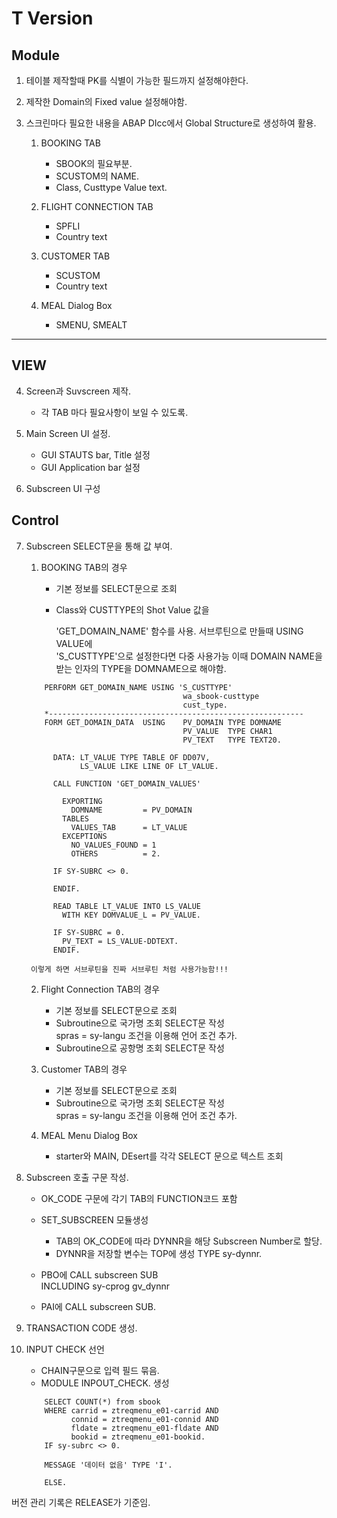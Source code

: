 # T Version


## Module

1. 테이블 제작할때 PK를 식별이 가능한 필드까지 설정해야한다.

2. 제작한 Domain의 Fixed value 설정해야함.

3. 스크린마다 필요한 내용을 ABAP DIcc에서 Global Structure로 생성하여 활용.

    1. BOOKING TAB

        - SBOOK의 필요부분.
        - SCUSTOM의 NAME.
        - Class, Custtype Value text.

    2. FLIGHT CONNECTION TAB

        - SPFLI
        - Country text

    3. CUSTOMER TAB

        - SCUSTOM
        - Country text

    4. MEAL Dialog Box

        - SMENU, SMEALT

---
## VIEW

4. Screen과 Suvscreen 제작.

    - 각 TAB 마다 필요사항이 보일 수 있도록.

5. Main Screen UI 설정.

    - GUI STAUTS bar, Title 설정
    - GUI Application bar 설정

6. Subscreen UI 구성

## Control

7. Subscreen SELECT문을 통해 값 부여.

    1. BOOKING TAB의 경우

        - 기본 정보를 SELECT문으로 조회
        - Class와 CUSTTYPE의 Shot Value 값을  

            'GET_DOMAIN_NAME' 함수를 사용.
            서브루틴으로 만들때 USING VALUE에  
            'S_CUSTTYPE'으로 설정한다면 다중 사용가능
            이때 DOMAIN NAME을 받는 인자의 TYPE을 DOMNAME으로 해야함.

    ```abap
        PERFORM GET_DOMAIN_NAME USING 'S_CUSTTYPE'
                                       wa_sbook-custtype 
                                       cust_type.
        *---------------------------------------------------------
        FORM GET_DOMAIN_DATA  USING    PV_DOMAIN TYPE DOMNAME
                                       PV_VALUE  TYPE CHAR1
                                       PV_TEXT   TYPE TEXT20.

          DATA: LT_VALUE TYPE TABLE OF DD07V,
                LS_VALUE LIKE LINE OF LT_VALUE.

          CALL FUNCTION 'GET_DOMAIN_VALUES'

            EXPORTING
              DOMNAME         = PV_DOMAIN
            TABLES
              VALUES_TAB      = LT_VALUE
            EXCEPTIONS
              NO_VALUES_FOUND = 1
              OTHERS          = 2.

          IF SY-SUBRC <> 0.

          ENDIF.

          READ TABLE LT_VALUE INTO LS_VALUE
            WITH KEY DOMVALUE_L = PV_VALUE.

          IF SY-SUBRC = 0.
            PV_TEXT = LS_VALUE-DDTEXT.
          ENDIF.
    ```
        이렇게 하면 서브루틴을 진짜 서브루틴 처럼 사용가능함!!!

    2. Flight Connection TAB의 경우

        - 기본 정보를 SELECT문으로 조회  
        - Subroutine으로 국가명 조회 SELECT문 작성  
            spras = sy-langu 조건을 이용해 언어 조건 추가.
        - Subroutine으로 공항명 조회 SELECT문 작성

    3. Customer TAB의 경우

        - 기본 정보를 SELECT문으로 조회  
        - Subroutine으로 국가명 조회 SELECT문 작성  
            spras = sy-langu 조건을 이용해 언어 조건 추가.

    4. MEAL Menu Dialog Box

        - starter와 MAIN, DEsert를 각각 SELECT 문으로 텍스트 조회

8. Subscreen 호출 구문 작성.

    - OK_CODE 구문에 각기 TAB의 FUNCTION코드 포함

    - SET_SUBSCREEN 모듈생성

        - TAB의 OK_CODE에 따라 DYNNR을 해당 Subscreen Number로 할당.
        - DYNNR을 저장할 변수는 TOP에 생성 TYPE sy-dynnr.

    - PBO에 CALL subscreen SUB   
            INCLUDING sy-cprog gv_dynnr

    - PAI에 CALL subscreen SUB.

9. TRANSACTION CODE 생성.

10. INPUT CHECK 선언
    - CHAIN구문으로 입력 필드 묶음.
    - MODULE INPOUT_CHECK. 생성
    ```abap
        SELECT COUNT(*) from sbook
        WHERE carrid = ztreqmenu_e01-carrid AND
              connid = ztreqmenu_e01-connid AND
              fldate = ztreqmenu_e01-fldate AND
              bookid = ztreqmenu_e01-bookid.
        IF sy-subrc <> 0.

        MESSAGE '데이터 없음' TYPE 'I'.

        ELSE.
    ```

버전 관리 기록은 RELEASE가 기준임.
